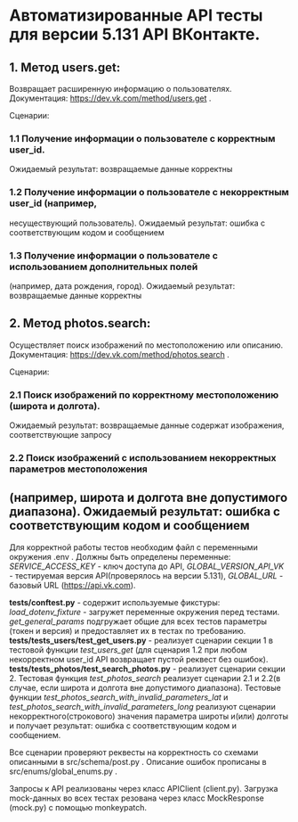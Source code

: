 # Автоматизированные API тесты для версии 5.131 API ВКонтакте.

## 1. Метод users.get: 
Возвращает расширенную информацию о пользователях. Документация: https://dev.vk.com/method/users.get .

Сценарии:

### 1.1 Получение информации о пользователе с корректным user_id.
Ожидаемый результат: возвращаемые данные корректны

### 1.2 Получение информации о пользователе с некорректным user_id (например,
несуществующий пользователь).
Ожидаемый результат: ошибка с соответствующим кодом и сообщением

### 1.3 Получение информации о пользователе с использованием дополнительных полей
(например, дата рождения, город).
Ожидаемый результат: возвращаемые данные корректны

## 2. Метод photos.search: 
Осуществляет поиск изображений по местоположению или описанию. Документация: https://dev.vk.com/method/photos.search .

Сценарии:

### 2.1 Поиск изображений по корректному местоположению (широта и долгота).
Ожидаемый результат: возвращаемые данные содержат изображения,
соответствующие запросу

### 2.2 Поиск изображений с использованием некорректных параметров местоположения  
(например, широта и долгота вне допустимого диапазона).
Ожидаемый результат: ошибка с соответствующим кодом и сообщением
---
Для корректной работы тестов необходим файл с переменными окружения .env . Должны быть определены переменные: *SERVICE_ACCESS_KEY* - ключ доступа до API, *GLOBAL_VERSION_API_VK* - тестируемая версия API(проверялось на версии 5.131), *GLOBAL_URL* - базовый URL (https://api.vk.com).

**tests/conftest.py** - содержит используемые фикстуры: *load_dotenv_fixture* - загружет переменные окружения перед тестами. *get_general_params* подгружает общие для всех тестов параметры (токен и версия) и предоставляет их в тестах по требованию.  
**tests/tests_users/test_get_users.py** - реализует сценарии секции 1 в тестовой функции *test_users_get* (для сценария 1.2 при любом некорректном user_id API возвращает пустой реквест без ошибок).
**tests/tests_photos/test_search_photos.py**  - реализует сценарии секции 2. Тестовая функция *test_photos_search* реализует сценарии 2.1 и 2.2(в случае, если широта и долгота вне допустимого диапазона). Тестовые функции *test_photos_search_with_invalid_parameters_lat* и *test_photos_search_with_invalid_parameters_long* реализуют сценарии некорректного(строкового) значения параметра широты и(или) долготы и получает результат: ошибка с соответствующим кодом и сообщением. 

Все сценарии проверяют реквесты на корректность со схемами описанными в src/schema/post.py . Описание ошибок прописаны в src/enums/global_enums.py .

Запросы к API реализованы через класс APIClient (client.py). 
Загрузка mock-данных во всех тестах резована через класс MockResponse (mock.py) с помощью monkeypatch.
